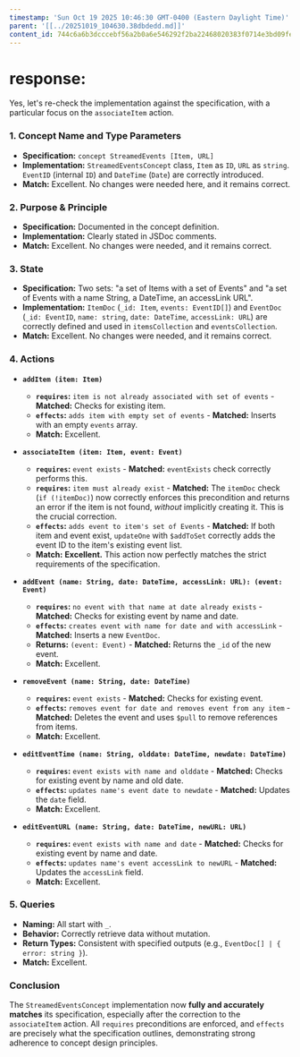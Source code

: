 ```yaml
---
timestamp: 'Sun Oct 19 2025 10:46:30 GMT-0400 (Eastern Daylight Time)'
parent: '[[../20251019_104630.38dbdedd.md]]'
content_id: 744c6a6b3dcccebf56a2b0a6e546292f2ba22468020383f0714e3bd09fe48085
---
```


# response:

Yes, let's re-check the implementation against the specification, with a particular focus on the `associateItem` action.

### 1. Concept Name and Type Parameters

* **Specification:** `concept StreamedEvents [Item, URL]`
* **Implementation:** `StreamedEventsConcept` class, `Item` as `ID`, `URL` as `string`. `EventID` (internal `ID`) and `DateTime` (`Date`) are correctly introduced.
* **Match:** Excellent. No changes were needed here, and it remains correct.

### 2. Purpose & Principle

* **Specification:** Documented in the concept definition.
* **Implementation:** Clearly stated in JSDoc comments.
* **Match:** Excellent. No changes were needed, and it remains correct.

### 3. State

* **Specification:** Two sets: "a set of Items with a set of Events" and "a set of Events with a name String, a DateTime, an accessLink URL".
* **Implementation:** `ItemDoc` (`_id: Item`, `events: EventID[]`) and `EventDoc` (`_id: EventID`, `name: string`, `date: DateTime`, `accessLink: URL`) are correctly defined and used in `itemsCollection` and `eventsCollection`.
* **Match:** Excellent. No changes were needed, and it remains correct.

### 4. Actions

* **`addItem (item: Item)`**
  * **`requires`:** `item is not already associated with set of events` - **Matched:** Checks for existing item.
  * **`effects`:** `adds item with empty set of events` - **Matched:** Inserts with an empty `events` array.
  * **Match:** Excellent.

* **`associateItem (item: Item, event: Event)`**
  * **`requires`:** `event exists` - **Matched:** `eventExists` check correctly performs this.
  * **`requires`:** `item must already exist` - **Matched:** The `itemDoc` check (`if (!itemDoc)`) now correctly enforces this precondition and returns an error if the item is not found, *without* implicitly creating it. This is the crucial correction.
  * **`effects`:** `adds event to item's set of Events` - **Matched:** If both item and event exist, `updateOne` with `$addToSet` correctly adds the event ID to the item's existing event list.
  * **Match:** **Excellent.** This action now perfectly matches the strict requirements of the specification.

* **`addEvent (name: String, date: DateTime, accessLink: URL): (event: Event)`**
  * **`requires`:** `no event with that name at date already exists` - **Matched:** Checks for existing event by name and date.
  * **`effects`:** `creates event with name for date and with accessLink` - **Matched:** Inserts a new `EventDoc`.
  * **Returns:** `(event: Event)` - **Matched:** Returns the `_id` of the new event.
  * **Match:** Excellent.

* **`removeEvent (name: String, date: DateTime)`**
  * **`requires`:** `event exists` - **Matched:** Checks for existing event.
  * **`effects`:** `removes event for date and removes event from any item` - **Matched:** Deletes the event and uses `$pull` to remove references from items.
  * **Match:** Excellent.

* **`editEventTime (name: String, olddate: DateTime, newdate: DateTime)`**
  * **`requires`:** `event exists with name and olddate` - **Matched:** Checks for existing event by name and old date.
  * **`effects`:** `updates name's event date to newdate` - **Matched:** Updates the `date` field.
  * **Match:** Excellent.

* **`editEventURL (name: String, date: DateTime, newURL: URL)`**
  * **`requires`:** `event exists with name and date` - **Matched:** Checks for existing event by name and date.
  * **`effects`:** `updates name's event accessLink to newURL` - **Matched:** Updates the `accessLink` field.
  * **Match:** Excellent.

### 5. Queries

* **Naming:** All start with `_`.
* **Behavior:** Correctly retrieve data without mutation.
* **Return Types:** Consistent with specified outputs (e.g., `EventDoc[] | { error: string }`).
* **Match:** Excellent.

### Conclusion

The `StreamedEventsConcept` implementation now **fully and accurately matches** its specification, especially after the correction to the `associateItem` action. All `requires` preconditions are enforced, and `effects` are precisely what the specification outlines, demonstrating strong adherence to concept design principles.
